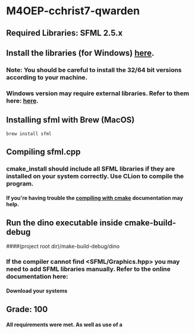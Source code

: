 # M4OEP-cchrist7-qwarden

## Required Libraries: SFML 2.5.x

## Install the libraries (for Windows) [here](https://www.sfml-dev.org/download/sfml/2.5.1/).
### Note: You should be careful to install the 32/64 bit versions according to your machine.
### Windows version may require external libraries. Refer to them here: [here](https://github.com/SFML/SFML/wiki/Tutorial%3A-Installing-SFML-dependencies).

## Installing sfml with Brew (MacOS)
```brew install sfml```

## Compiling sfml.cpp
### cmake_install should include all SFML libraries if they are installed on your system correctly. Use CLion to compile the program.
#### If you're having trouble the [compiling with cmake](https://www.sfml-dev.org/tutorials/2.5/compile-with-cmake.php) documentation may help.

## Run the dino executable inside cmake-build-debug
####(project root dir)/make-build-debug/dino

### If the compiler cannot find <SFML/Graphics.hpp> you may need to add SFML libraries manually. Refer to the online documentation here: 
#### Download your systems 

## Grade: 100
#### All requirements were met. As well as use of a 

